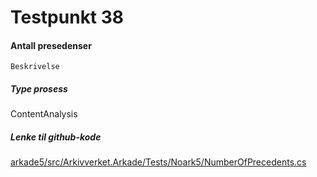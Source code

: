 # Testpunkt 38
#### Antall presedenser

```
Beskrivelse
```

##### Type prosess
ContentAnalysis

##### Lenke til github-kode
[arkade5/src/Arkivverket.Arkade/Tests/Noark5/NumberOfPrecedents.cs](https://github.com/arkivverket/arkade5/blob/master/src/Arkivverket.Arkade/Tests/Noark5/NumberOfPrecedents.cs)